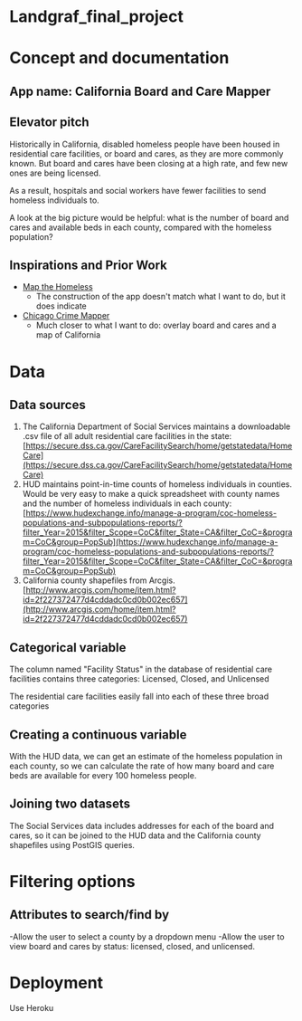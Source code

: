# Landgraf_final_project

# Concept and documentation


## App name: California Board and Care Mapper


## Elevator pitch

Historically in California, disabled homeless people have been housed in residential care facilities, or board and cares, as they are more commonly known. But board and cares have been closing at a high rate, and few new ones are being licensed.

As a result, hospitals and social workers have fewer facilities to send homeless individuals to.

A look at the big picture would be helpful: what is the number of board and cares and available beds in each county, compared with the homeless population?

## Inspirations and Prior Work

- [Map the Homeless](https://theawl.com/the-homeless-wall-of-shame-755f98b50b01#.4ys2k5bfo)
  + The construction of the app doesn't match what I want to do, but it does indicate 
- [Chicago Crime Mapper](http://spotcrime.com/il/chicago)
  + Much closer to what I want to do: overlay board and cares and a map of California


# Data

## Data sources

1. The California Department of Social Services maintains a downloadable .csv file of all adult residential care facilities in the state: [https://secure.dss.ca.gov/CareFacilitySearch/home/getstatedata/HomeCare](https://secure.dss.ca.gov/CareFacilitySearch/home/getstatedata/HomeCare)
2. HUD maintains point-in-time counts of homeless individuals in counties. Would be very easy to make a quick spreadsheet with county names and the number of homeless individuals in each county: [https://www.hudexchange.info/manage-a-program/coc-homeless-populations-and-subpopulations-reports/?filter_Year=2015&filter_Scope=CoC&filter_State=CA&filter_CoC=&program=CoC&group=PopSub](https://www.hudexchange.info/manage-a-program/coc-homeless-populations-and-subpopulations-reports/?filter_Year=2015&filter_Scope=CoC&filter_State=CA&filter_CoC=&program=CoC&group=PopSub)
2. California county shapefiles from Arcgis. [http://www.arcgis.com/home/item.html?id=2f227372477d4cddadc0cd0b002ec657](http://www.arcgis.com/home/item.html?id=2f227372477d4cddadc0cd0b002ec657)


## Categorical variable

The column named "Facility Status" in the database of residential care facilities contains three categories: Licensed, Closed, and Unlicensed

The residential care facilities easily fall into each of these three broad categories

## Creating a continuous variable

With the HUD data, we can get an estimate of the homeless population in each county, so we can calculate the rate of how many board and care beds are available for every 100 homeless people.

## Joining two datasets

The Social Services data includes addresses for each of the board and cares, so it can be joined to the HUD data and the California county shapefiles using PostGIS queries. 

# Filtering options

## Attributes to search/find by

-Allow the user to select a county by a dropdown menu
-Allow the user to view board and cares by status: licensed, closed, and unlicensed.

# Deployment

Use Heroku

